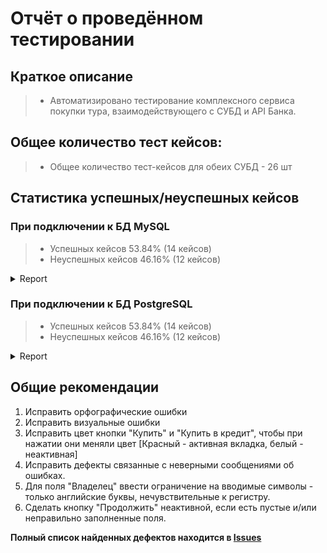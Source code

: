 # Отчёт о проведённом тестировании

## Краткое описание
> * Автоматизировано тестирование комплексного сервиса покупки тура, взаимодействующего с СУБД и API Банка.

## Общее количество тест кейсов: 
> * Общее количество тест-кейсов для обеих СУБД - 26 шт

## Статистика успешных/неуспешных кейсов

### При подключении к БД MySQL
> * Успешных кейсов 53.84% (14 кейсов)
> * Неуспешных кейсов 46.16% (12 кейсов)
<details>
   <summary>Report</summary>

![ScreenShot](pic/mysql.png)
  
![ScreenShot](pic/mysql1.png)
  
![ScreenShot](pic/mysql2.png)
</details>

### При подключении к БД PostgreSQL
> * Успешных кейсов 53.84% (14 кейсов)
> * Неуспешных кейсов 46.16% (12 кейсов)
<details>
   <summary>Report</summary>

![ScreenShot](pic/PostgreSQL.png)

![ScreenShot](pic/PostgreSQL1.png)

![ScreenShot](pic/PostgreSQL2.png)
</details>

## Общие рекомендации
1. Исправить орфографические ошибки 
2. Исправить визуальные ошибки 
3. Исправить цвет кнопки "Купить" и "Купить в кредит", чтобы при нажатии они меняли цвет [Красный - активная вкладка, белый - неактивная]
3. Исправить дефекты связанные с неверными сообщениями об ошибках.
4. Для поля "Владелец" ввести ограничение на вводимые символы - только английские буквы, нечувствительные к регистру.
5. Сделать кнопку "Продолжить" неактивной, если есть пустые и/или неправильно заполненные поля.

**Полный список найденных дефектов находится в [Issues](https://github.com/SavelevaNA/DiplomQA/issues)**